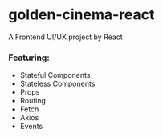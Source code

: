 # golden-cinema-react
A Frontend UI/UX project by React

### Featuring: 
* Stateful Components
* Stateless Components
* Props
* Routing
* Fetch
* Axios
* Events
